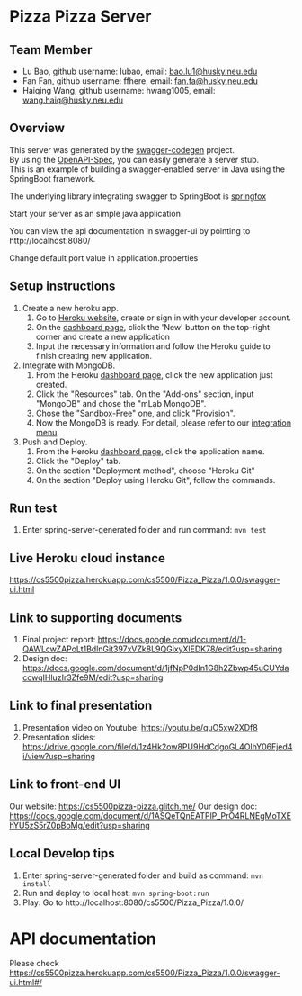 # Pizza Pizza Server

## Team Member
* Lu Bao, github username: lubao, email: bao.lu1@husky.neu.edu
* Fan Fan, github username: ffhere, email: fan.fa@husky.neu.edu
* Haiqing Wang, github username: hwang1005, email: wang.haiq@husky.neu.edu

## Overview  
This server was generated by the [swagger-codegen](https://github.com/swagger-api/swagger-codegen) project.  
By using the [OpenAPI-Spec](https://github.com/swagger-api/swagger-core), you can easily generate a server stub.  
This is an example of building a swagger-enabled server in Java using the SpringBoot framework.  

The underlying library integrating swagger to SpringBoot is [springfox](https://github.com/springfox/springfox)  

Start your server as an simple java application  

You can view the api documentation in swagger-ui by pointing to  
http://localhost:8080/  

Change default port value in application.properties

## Setup instructions
1. Create a new heroku app. 
    1. Go to [Heroku website](https://dashboard.heroku.com/apps), create or sign in with your developer account.
    2. On the [dashboard page](https://dashboard.heroku.com/apps), click the 'New' button on the top-right corner and create a new application
    3. Input the necessary information and follow the Heroku guide to finish creating new application.
2. Integrate with MongoDB.
    1. From the Heroku [dashboard page](https://dashboard.heroku.com/apps), click the new application just created.
    2. Click the "Resources" tab. On the "Add-ons" section, input "MongoDB" and chose the "mLab MongoDB". 
    3. Chose the "Sandbox-Free" one, and click "Provision".
    4. Now the MongoDB is ready. For detail, please refer to our [integration menu](https://drive.google.com/file/d/1t-NGswKJuKyeh8JcYwNaUFvojBf1FSiW/view?usp=sharing).
3. Push and Deploy.
    1. From the Heroku [dashboard page](https://dashboard.heroku.com/apps), click the application name.
    2. Click the "Deploy" tab.
    3. On the section "Deployment method", choose "Heroku Git"
    4. On the section "Deploy using Heroku Git", follow the commands. 

## Run test
1. Enter spring-server-generated folder and run command: `mvn test`

## Live Heroku cloud instance
https://cs5500pizza.herokuapp.com/cs5500/Pizza_Pizza/1.0.0/swagger-ui.html

## Link to supporting documents
1. Final project report: https://docs.google.com/document/d/1-QAWLcwZAPoLt1BdlnGit397xVZk8L9QGixyXlEDK78/edit?usp=sharing
2. Design doc: https://docs.google.com/document/d/1jfNpP0dIn1G8h2Zbwp45uCUYdaccwqIHluzIr3Zfe9M/edit?usp=sharing

## Link to final presentation
1. Presentation video on Youtube: https://youtu.be/quO5xw2XDf8
2. Presentation slides: https://drive.google.com/file/d/1z4Hk2ow8PU9HdCdgoGL4OlhY06Fjed4i/view?usp=sharing

## Link to front-end UI
Our website: https://cs5500pizza-pizza.glitch.me/
Our design doc: https://docs.google.com/document/d/1ASQeTQnEATPlP_PrO4RLNEgMoTXEhYU5zS5rZ0pBoMg/edit?usp=sharing

## Local Develop tips
1. Enter spring-server-generated folder and build as command: `mvn install`
2. Run and deploy to local host: `mvn spring-boot:run`
3. Play: Go to http://localhost:8080/cs5500/Pizza_Pizza/1.0.0/


# API documentation
Please check https://cs5500pizza.herokuapp.com/cs5500/Pizza_Pizza/1.0.0/swagger-ui.html#/
